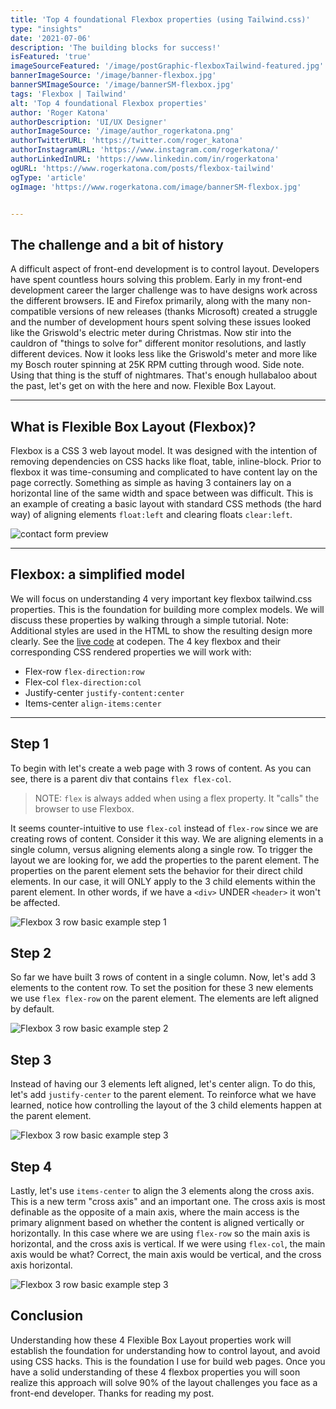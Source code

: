 ```yaml
---
title: 'Top 4 foundational Flexbox properties (using Tailwind.css)'
type: "insights"
date: '2021-07-06'
description: 'The building blocks for success!'
isFeatured: 'true'
imageSourceFeatured: '/image/postGraphic-flexboxTailwind-featured.jpg'
bannerImageSource: '/image/banner-flexbox.jpg'
bannerSMImageSource: '/image/bannerSM-flexbox.jpg'
tags: 'Flexbox | Tailwind'
alt: 'Top 4 foundational Flexbox properties'
author: 'Roger Katona'
authorDescription: 'UI/UX Designer'
authorImageSource: '/image/author_rogerkatona.png'
authorTwitterURL: 'https://twitter.com/roger_katona'
authorInstagramURL: 'https://www.instagram.com/rogerkatona/'
authorLinkedInURL: 'https://www.linkedin.com/in/rogerkatona'
ogURL: 'https://www.rogerkatona.com/posts/flexbox-tailwind'
ogType: 'article'
ogImage: 'https://www.rogerkatona.com/image/bannerSM-flexbox.jpg'


---
```


## The challenge and a bit of history
A difficult aspect of front-end development is to control layout.  Developers have spent countless hours solving this problem.  Early in my front-end development 
career the larger challenge was to have designs work across the different browsers.  IE and Firefox primarily, along with the many non-compatible versions of new releases (thanks Microsoft) created a struggle and the number of development hours spent solving these issues
looked like the Griswold's electric meter during Christmas.  Now stir into the cauldron of "things to solve for" different monitor resolutions, and lastly different devices.  Now it looks less like the Griswold's meter 
and more like my Bosch router spinning at 25K RPM cutting through wood.  Side note.  Using that thing is the stuff of nightmares.  That's enough hullabaloo about the past, let's get on with the here and now.  Flexible Box Layout.  

---

## What is Flexible Box Layout (Flexbox)?
Flexbox is a CSS 3 web layout model.  It was designed with the intention of removing dependencies on CSS hacks like float, table, inline-block.  Prior to flexbox it was time-consuming and complicated 
to have content lay on the page correctly.  Something as simple as having 3 containers lay on a horizontal line of the same width and space between was difficult. This is an example of creating a basic layout with standard CSS methods (the hard way) of aligning elements `float:left` and clearing floats `clear:left`.

![contact form preview](/image/postGraphic-flexboxTailwindA.jpg)

---

## Flexbox: a simplified model
We will focus on understanding 4 very important key flexbox tailwind.css properties.  This is the foundation for building more complex models.  We will discuss these properties by walking through a simple tutorial.  Note: Additional styles are used in the HTML to show the resulting design more clearly.  See the [live code](https://codepen.io/rogerkatona/pen/GRmpeXj) at codepen.  The 4 key flexbox and their corresponding CSS rendered properties we will work with: 

- Flex-row `flex-direction:row`
- Flex-col `flex-direction:col`
- Justify-center `justify-content:center` 
- Items-center `align-items:center`

---

## Step 1
To begin with let's create a web page with 3 rows of content.  As you can see, there is a parent div that contains `flex flex-col`.  

> NOTE: `flex` is always added when using a flex property. It "calls" the browser to use Flexbox.

It seems counter-intuitive to use `flex-col` instead of `flex-row` since we are creating rows of content.  Consider it this way.  We are aligning elements in a single column, versus aligning elements along a single row.  To trigger the layout we are looking for, we add the properties to the parent element.  The properties on the parent element sets the behavior for their direct child elements.  In our case, it will ONLY apply to 
the 3 child elements within the parent element.  In other words, if we have a `<div>` UNDER `<header>` it won't be affected.

![Flexbox 3 row basic example step 1](/image/postGraphic-flexboxTailwindB.jpg)


## Step 2
So far we have built 3 rows of content in a single column.  Now, let's add 3 elements to the content row. To set the position for these 3 new elements we use `flex flex-row` on the parent element. The elements are left aligned by default.  

![Flexbox 3 row basic example step 2](/image/postGraphic-flexboxTailwindC.jpg)


## Step 3
Instead of having our 3 elements left aligned, let's center align.  To do this, let's add `justify-center` to the parent element.  To reinforce what we have learned, notice how controlling the layout of the 3 child elements happen at the parent element.  

![Flexbox 3 row basic example step 3](/image/postGraphic-flexboxTailwindD.jpg)


## Step 4
Lastly, let's use `items-center` to align the 3 elements along the cross axis. This is a new term "cross axis" and an important one.  The cross axis is most definable as the opposite of a main axis, where the main access is the primary alignment based on whether the content is aligned vertically or horizontally.  In this case where we are using
`flex-row` so the main axis is horizontal, and the cross axis is vertical.  If we were using `flex-col`, the main axis would be what?  Correct, the main axis would be vertical, and the cross axis horizontal.

![Flexbox 3 row basic example step 3](/image/postGraphic-flexboxTailwindE.jpg)


## Conclusion
Understanding how these 4 Flexible Box Layout properties work will establish the foundation for understanding how to control layout, and avoid using CSS hacks.  This is the foundation I use for build web pages.  Once you have a solid understanding of these 4 flexbox properties you will soon realize this approach will solve 90% of the layout challenges you face as a front-end developer.  Thanks for reading my post.
